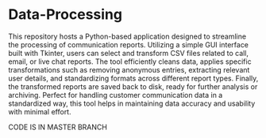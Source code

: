 # Data-Processing
This repository hosts a Python-based application designed to streamline the processing of communication reports. Utilizing a simple GUI interface built with Tkinter, users can select and transform CSV files related to call, email, or live chat reports. The tool efficiently cleans data, applies specific transformations such as removing anonymous entries, extracting relevant user details, and standardizing formats across different report types. Finally, the transformed reports are saved back to disk, ready for further analysis or archiving. Perfect for handling customer communication data in a standardized way, this tool helps in maintaining data accuracy and usability with minimal effort.

CODE IS IN MASTER BRANCH
